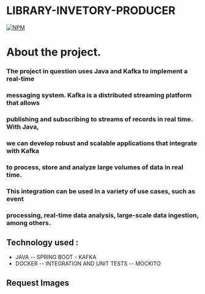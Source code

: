 # LIBRARY-INVETORY-PRODUCER


[![NPM](https://img.shields.io/npm/l/react)](https://github.com/JoelMaciel/Product-Catalog/blob/readm/LICENCE)

# About the project.

### The project in question uses Java and Kafka to implement a real-time 
### messaging system. Kafka is a distributed streaming platform that allows
### publishing and subscribing to streams of records in real time. With Java,
### we can develop robust and scalable applications that integrate with Kafka
### to process, store and analyze large volumes of data in real time. 
### This integration can be used in a variety of use cases, such as event 
### processing, real-time data analysis, large-scale data ingestion, among others.

## Technology used :
-  JAVA --  SPRING BOOT - KAFKA
-  DOCKER -- INTEGRATION AND UNIT TESTS -- MOCKITO


## Request Images

